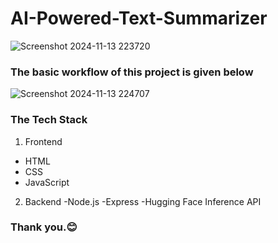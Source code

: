 # AI-Powered-Text-Summarizer
![Screenshot 2024-11-13 223720](https://github.com/user-attachments/assets/08fdae3b-57c2-4756-bc0e-343203e7e815)

### The basic workflow of this project is given below

![Screenshot 2024-11-13 224707](https://github.com/user-attachments/assets/fa21082b-c476-423a-9c27-6f98ef8c460e)
### The Tech Stack
1. Frontend
  - HTML
  - CSS
  - JavaScript
2. Backend
  -Node.js
  -Express
  -Hugging Face Inference API
### Thank you.😊
